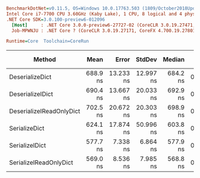 ``` ini

BenchmarkDotNet=v0.11.5, OS=Windows 10.0.17763.503 (1809/October2018Update/Redstone5)
Intel Core i7-7700 CPU 3.60GHz (Kaby Lake), 1 CPU, 8 logical and 4 physical cores
.NET Core SDK=3.0.100-preview6-012096
  [Host]     : .NET Core 3.0.0-preview6-27727-02 (CoreCLR 3.0.19.27471, CoreFX 4.700.19.27408), 64bit RyuJIT
  Job-MPWNJU : .NET Core ? (CoreCLR 3.0.19.27171, CoreFX 4.700.19.27801), 64bit RyuJIT

Runtime=Core  Toolchain=CoreRun  

```
|                   Method |     Mean |     Error |    StdDev |   Median |  Gen 0 | Gen 1 | Gen 2 | Allocated |
|------------------------- |---------:|----------:|----------:|---------:|-------:|------:|------:|----------:|
|          DeserializeDict | 688.9 ns | 13.233 ns | 12.997 ns | 684.2 ns | 0.0992 |     - |     - |     416 B |
|         DeserializeIDict | 690.4 ns | 13.667 ns | 20.033 ns | 692.9 ns | 0.0992 |     - |     - |     416 B |
| DeserializeIReadOnlyDict | 702.5 ns | 20.672 ns | 20.303 ns | 698.9 ns | 0.0992 |     - |     - |     416 B |
|            SerializeDict | 624.1 ns | 17.874 ns | 50.996 ns | 603.8 ns | 0.0782 |     - |     - |     328 B |
|           SerializeIDict | 577.7 ns |  7.338 ns |  6.864 ns | 577.9 ns | 0.0782 |     - |     - |     328 B |
|   SerializeIReadOnlyDict | 569.0 ns |  8.536 ns |  7.985 ns | 568.8 ns | 0.0782 |     - |     - |     328 B |
